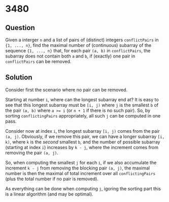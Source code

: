 # 3480

## Question

Given a interger `n` and a list of pairs of (distinct) integers `conflictPairs` in `{1, ..., n}`, find the maximal number of (continuous) subarray of the sequence `{1, ..., n}` that, for each pair `(a, b)` in `conflictPairs`, the subarray does not contain both `a` and `b`, if (exactly) one pair in `conflictPairs` can be removed.

## Solution

Consider first the scenario where no pair can be removed.

Starting at number `i`, where can the longest subarray end at? It is easy to see that this longest subarray must be `[i, j)` where `j` is the smallest `b` of the pair `(a, b)` where `a >= i` (or `n + 1` if there is no such pair). So, by sorting `conflictingPairs` appropriately, all such `j` can be computed in one pass.

Consider now at index `i`, the longest subarray `[i, j)` comes from the pair `(a, j)`. Obviously, if we remove this pair, we can have a longer subarray `[i, k)`, where `k` is the *second* smallest `b`, and the number of possible subarray (starting at index `i`) increases by `k - j`, where the increment comes from removing the pair `(a, j)`.

So, when computing the smallest `j` for each `i`, if we also accumulate the increment `k - j` from removing the blocking pair `(a, j)`, the maximal number is then the maximal of total increment over all `conflictingPairs` (plus the total number if no pair is removed).

As everything can be done when computing `j`, igoring the sorting part this is a linear algorithm (and may be optimal).

